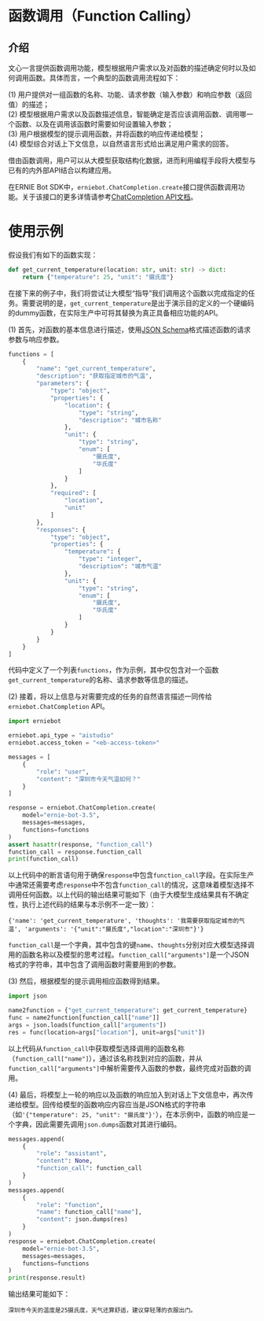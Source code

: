# 函数调用（Function Calling）

## 介绍

文心一言提供函数调用功能，模型根据用户需求以及对函数的描述确定何时以及如何调用函数。具体而言，一个典型的函数调用流程如下：

(1) 用户提供对一组函数的名称、功能、请求参数（输入参数）和响应参数（返回值）的描述；
<br>(2) 模型根据用户需求以及函数描述信息，智能确定是否应该调用函数、调用哪一个函数、以及在调用该函数时需要如何设置输入参数；
<br>(3) 用户根据模型的提示调用函数，并将函数的响应传递给模型；
<br>(4) 模型综合对话上下文信息，以自然语言形式给出满足用户需求的回答。

借由函数调用，用户可以从大模型获取结构化数据，进而利用编程手段将大模型与已有的内外部API结合以构建应用。

在ERNIE Bot SDK中，`erniebot.ChatCompletion.create`接口提供函数调用功能。关于该接口的更多详情请参考[ChatCompletion API文档](../api_reference/chat_completion.md)。

# 使用示例

假设我们有如下的函数实现：

```{.py .copy}
def get_current_temperature(location: str, unit: str) -> dict:
    return {"temperature": 25, "unit": "摄氏度"}
```

在接下来的例子中，我们将尝试让大模型“指导”我们调用这个函数以完成指定的任务。需要说明的是，`get_current_temperature`是出于演示目的定义的一个硬编码的dummy函数，在实际生产中可将其替换为真正具备相应功能的API。

(1) 首先，对函数的基本信息进行描述，使用[JSON Schema](https://json-schema.org/)格式描述函数的请求参数与响应参数。

```{.py .copy}
functions = [
    {
        "name": "get_current_temperature",
        "description": "获取指定城市的气温",
        "parameters": {
            "type": "object",
            "properties": {
                "location": {
                    "type": "string",
                    "description": "城市名称"
                },
                "unit": {
                    "type": "string",
                    "enum": [
                        "摄氏度",
                        "华氏度"
                    ]
                }
            },
            "required": [
                "location",
                "unit"
            ]
        },
        "responses": {
            "type": "object",
            "properties": {
                "temperature": {
                    "type": "integer",
                    "description": "城市气温"
                },
                "unit": {
                    "type": "string",
                    "enum": [
                        "摄氏度",
                        "华氏度"
                    ]
                }
            }
        }
    }
]
```

代码中定义了一个列表`functions`，作为示例，其中仅包含对一个函数`get_current_temperature`的名称、请求参数等信息的描述。

(2) 接着，将以上信息与对需要完成的任务的自然语言描述一同传给`erniebot.ChatCompletion` API。

```{.py .copy}
import erniebot

erniebot.api_type = "aistudio"
erniebot.access_token = "<eb-access-token>"

messages = [
    {
        "role": "user",
        "content": "深圳市今天气温如何？"
    }
]

response = erniebot.ChatCompletion.create(
    model="ernie-bot-3.5",
    messages=messages,
    functions=functions
)
assert hasattr(response, "function_call")
function_call = response.function_call
print(function_call)
```

以上代码中的断言语句用于确保`response`中包含`function_call`字段。在实际生产中通常还需要考虑`response`中不包含`function_call`的情况，这意味着模型选择不调用任何函数。以上代码的输出结果可能如下（由于大模型生成结果具有不确定性，执行上述代码的结果与本示例不一定一致）：

```text
{'name': 'get_current_temperature', 'thoughts': '我需要获取指定城市的气温', 'arguments': '{"unit":"摄氏度","location":"深圳市"}'}
```

`function_call`是一个字典，其中包含的键`name`、`thoughts`分别对应大模型选择调用的函数名称以及模型的思考过程。`function_call["arguments"]`是一个JSON格式的字符串，其中包含了调用函数时需要用到的参数。

(3) 然后，根据模型的提示调用相应函数得到结果。

```{.py .copy}
import json

name2function = {"get_current_temperature": get_current_temperature}
func = name2function[function_call["name"]]
args = json.loads(function_call["arguments"])
res = func(location=args["location"], unit=args["unit"])
```

以上代码从`function_call`中获取模型选择调用的函数名称（`function_call["name"]`），通过该名称找到对应的函数，并从`function_call["arguments"]`中解析需要传入函数的参数，最终完成对函数的调用。

(4) 最后，将模型上一轮的响应以及函数的响应加入到对话上下文信息中，再次传递给模型。回传给模型的函数响应内容应当是JSON格式的字符串（如`'{"temperature": 25, "unit": "摄氏度"}'`），在本示例中，函数的响应是一个字典，因此需要先调用`json.dumps`函数对其进行编码。

```{.py .copy}
messages.append(
    {
        "role": "assistant",
        "content": None,
        "function_call": function_call
    }
)
messages.append(
    {
        "role": "function",
        "name": function_call["name"],
        "content": json.dumps(res)
    }
)
response = erniebot.ChatCompletion.create(
    model="ernie-bot-3.5",
    messages=messages,
    functions=functions
)
print(response.result)
```

输出结果可能如下：

```text
深圳市今天的温度是25摄氏度，天气还算舒适，建议穿轻薄的衣服出门。
```
